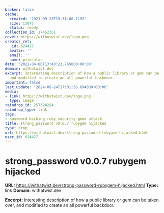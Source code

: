 ```yaml
---
broken: false
cache:
  created: '2021-09-20T19:31:08.119Z'
  size: 13875
  status: ready
collection_id: 17452361
cover: https://withatwist.dev/logo.png
creator_ref:
  _id: 624427
  avatar: ''
  email: ''
  name: pitosalas
date: '2021-04-06T13:40:22.765000+00:00'
domain: withatwist.dev
excerpt: Interesting description of how a public library or gem can be taken over,
  and modified to create an all powerful backdoor.
important: false
last_update: '2024-06-24T17:01:36.694000+00:00'
media:
- link: https://withatwist.dev/logo.png
  type: image
raindrop_id: 257324284
raindrop_type: link
tags:
- password hacking ruby security gems attack
title: strong_password v0.0.7 rubygem hijacked
type: drop
url: https://withatwist.dev/strong-password-rubygem-hijacked.html
user_id: 624427
---
```


# strong_password v0.0.7 rubygem hijacked

**URL:** https://withatwist.dev/strong-password-rubygem-hijacked.html
**Type:** link
**Domain:** withatwist.dev

**Excerpt:** Interesting description of how a public library or gem can be taken over, and modified to create an all powerful backdoor.
